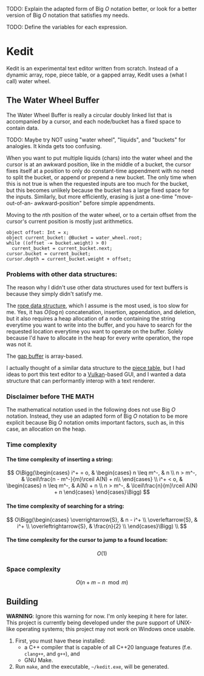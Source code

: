 TODO: Explain the adapted form of Big $O$ notation better, or look for a better
version of Big $O$ notation that satisfies my needs.

TODO: Define the variables for each expression.

# Kedit

Kedit is an experimental text editor written from scratch. Instead of a dynamic
array, rope, piece table, or a gapped array, Kedit uses a (what I call) water
wheel.

## The Water Wheel Buffer

The Water Wheel Buffer is really a circular doubly linked list that is
accompanied by a cursor, and each node/bucket has a fixed space to contain data.

TODO: Maybe try NOT using "water wheel", "liquids", and "buckets" for
analogies. It kinda gets too confusing.

When you want to put multiple liquids (chars) into the water wheel and the
cursor is at an awkward position, like in the middle of a bucket, the cursor
fixes itself at a position to only do constant-time appendment with no need to
split the bucket, or append or prepend a new bucket. The only time when this
is not true is when the requested inputs are too much for the bucket, but this
becomes unlikely because the bucket has a large fixed space for the inputs.
Similarly, but more efficiently, erasing is just a one-time "move-out-of-an-
awkward-position" before simple appendments.

Moving to the $n$th position of the water wheel, or to a certain offset from
the cursor's current position is mostly just arithmetics.

```klang
object offset: Int = x;
object current_bucket: @Bucket = water_wheel.root;
while ((offset -= bucket.weight) > 0)
  current_bucket = current_bucket.next;
cursor.bucket = current_bucket;
cursor.depth = current_bucket.weight + offset;
```

### Problems with other data structures:

The reason why I didn't use other data structures used for text buffers is
because they simply didn't satisfy me.

The [rope data structure](https://en.wikipedia.org/wiki/Rope_(data_structure)
), which I assume is the most used, is too slow for me. Yes, it has
$O(\log{n})$ concatenation, insertion, appendation, and deletion, but it also
requires a heap allocation of a node containing the string everytime you want
to write into the buffer, and you have to search for the requested location
everytime you want to operate on the buffer. Solely because I'd have to
allocate in the heap for every write operation, the rope was not it.

The [gap buffer](https://en.wikipedia.org/wiki/Gap_buffer) is array-based.

I actually thought of a similar data structure to the [piece
table](https://en.wikipedia.org/wiki/Piece_table), but I had ideas to port this
text editor to a [Vulkan](https://www.vulkan.org/)-based GUI, and I wanted
a data structure that can performantly interop with a text renderer.

### Disclaimer before THE MATH

The mathematical notation used in the following does not use Big $O$
notation. Instead, they use an adapted form of Big $O$ notation to be more
explicit because Big $O$ notation omits important factors, such as, in this
case, an allocation on the heap.

### Time complexity

#### The time complexity of inserting a string:

$$
O\Bigg(\begin{cases}
  i^+ = o, & \begin{cases}
    n \leq m^-, & n \\
    n > m^-, & \lceil\frac{n - m^-}{m}\rceil A(N) + n\\
  \end{cases} \\
  i^+ < o, & \begin{cases}
    n \leq m^-, & A(N) + n \\
    n > m^-, & \lceil\frac{n}{m}\rceil A(N) + n
  \end{cases}
\end{cases}\Bigg)
$$

#### The time complexity of searching for a string:

$$
O\Bigg(\begin{cases}
  \overrightarrow{S}, & n - i^+ \\
  \overleftarrow{S}, & i^+ \\
  \overleftrightarrow{S}, & \frac{n}{2} \\
\end{cases}\Bigg) \\
$$

#### The time complexity for the cursor to jump to a found location:

$$
O(1)
$$

### Space complexity

$$
O(n + m - n \mod{m})
$$

## Building

**WARNING**: Ignore this warning for now. I'm only keeping it here for later.
This project is currently being developed under the pure support of UNIX-like
operating systems; this project may not work on Windows once usable.

1. First, you must have these installed:
	* a C++ compiler that is capable of all C++20 language features
	  (f.e. `clang++`, and `g++`), and
	* GNU Make.
2. Run `make`, and the executable, `~/kedit.exe`, will be generated.
